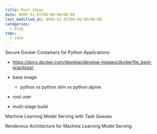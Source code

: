 ```yaml
---
title: Post Ideas
date: 9999-01-01T00:00:00+08:00
last_modified_at: 9999-01-01T00:00:00+08:00
categories:
  - blog
tags:
  - idea
---
```


Secure Docker Containers for Python Applications

- https://docs.docker.com/develop/develop-images/dockerfile_best-practices/

- base image
  - python vs python slim vs python alpine
- root user
- multi-stage build

Machine Learning Model Serving with Task Queues

Rendevous Architecture for Machine Learning Model Serving
